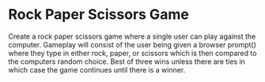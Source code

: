 # Rock Paper Scissors Game

Create a rock paper scissors game where a single user can play against the computer. Gameplay will consist of the user being given a browser prompt() where they type in either rock, paper, or scissors which is then compared to the computers random choice. Best of three wins unless there are ties in which case the game continues until there is a winner.